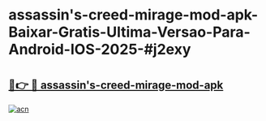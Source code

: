 # assassin's-creed-mirage-mod-apk-Baixar-Gratis-Ultima-Versao-Para-Android-IOS-2025-#j2exy

# <h2><a href="https://ainizakaria.my?title=assassin's-creed-mirage-mod-apk&ref=24M">🔗👉 🔴 assassin's-creed-mirage-mod-apk</a></h2>

[![acn](https://github.com/user-attachments/assets/0f9c940e-d8b0-45ae-aac7-cd30a18b3e1c)](https://ainizakaria.my?title=assassin's-creed-mirage-mod-apk&ref=24M)

